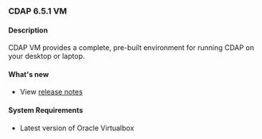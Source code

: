 ### CDAP 6.5.1 VM

#### Description

  CDAP VM provides a complete, pre-built environment for running CDAP on your desktop or laptop.

#### What's new

* View [release notes](https://cdap.atlassian.net/wiki/spaces/DOCS/pages/1729331217/CDAP+Release+6.5.1)

#### System Requirements

* Latest version of Oracle Virtualbox
